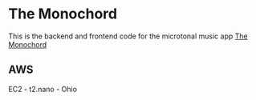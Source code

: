 # The Monochord

This is the backend and frontend code for the microtonal music app [The Monochord](http://the-monochord.com)

## AWS

EC2 - t2.nano - Ohio
